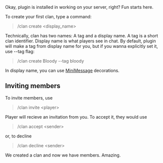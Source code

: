 Okay, plugin is installed in working on your server, right? Fun starts here.

To create your first clan, type a command:
> /clan create <display_name\>

Technically, clan has two names: A tag and a display name.
A tag is a short clan identifier. Display name is what players see in chat. 
By default, plugin will make a tag from display name for you, but if you wanna explicitly set it, use --tag flag:
> /clan create <red>Bloody --tag bloody



In display name, you can use [MiniMessage](https://docs.adventure.kyori.net/minimessage/format.html) decorations.

## Inviting members

To invite members, use
> /clan invite <player\>

Player will recieve an invitation from you. To accept it, they would use
> /clan accept <sender\>

or, to decline

> /clan decline <sender\>

We created a clan and now we have members. Amazing.










